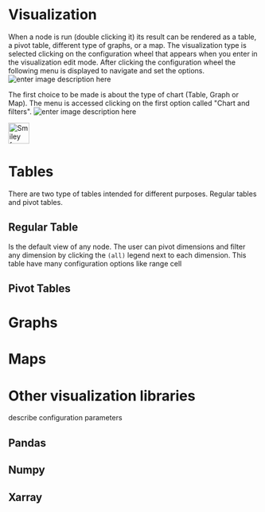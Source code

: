 # Visualization
When a node is run (double clicking it) its result can be rendered as a table, a pivot table, different type of graphs, or a map.
The visualization type is selected clicking on the configuration wheel that appears when you enter in the visualization edit mode. After clicking the configuration wheel the following menu is displayed to navigate and set the options.
![enter image description here](http://img.pyplan.org/viz-edit2.png)

The first choice to be made is about the type of chart (Table, Graph or Map). The menu is accessed clicking on the first option called "Chart and filters".
![enter image description here](http://img.pyplan.org/viz-viz-type1.png)

<img src="smiley.gif"  alt="Smiley face"  height="42"  width="42">

# Tables
There are two type of tables intended for different purposes. Regular tables and pivot tables.
## Regular Table
Is the default view of any node. The user can pivot dimensions and filter any dimension by clicking the `(all)` legend next to each dimension.
This table have many configuration options like range cell 
## Pivot Tables
# Graphs
# Maps
# Other visualization libraries

describe configuration parameters
## Pandas
## Numpy
## Xarray

<!--stackedit_data:
eyJoaXN0b3J5IjpbNjc1MzY4NTMsMTYxMTY2Mzk0NywtMTY2Nj
I1Njc5MiwxOTU0NTYxNTQzLDEyNTk4MjEzMDAsMTc3NDU2OTQ3
MCwxNzQzMDIxNjA0LC02ODA5MDUwODVdfQ==
-->